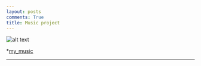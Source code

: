 ```yaml
---
layout: posts
comments: True
title: Music project
---
```



![alt text]({{pooria159.github.io}}\assets\images\music.jpg)


*[my_music](git/pooria159.github.io/_layouts/music.html)



---


